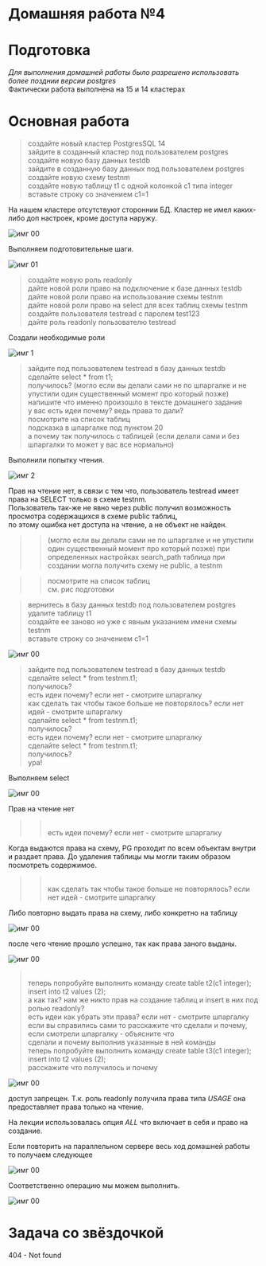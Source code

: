 # Домашняя работа №4

# Подготовка
*Для выполнения домашней работы было разрешено использовать более позднии версии postgres* <br>
Фактически работа выполнена на 15 и 14 кластерах


# Основная работа

> создайте новый кластер PostgresSQL 14 <br>
> зайдите в созданный кластер под пользователем postgres <br>
> создайте новую базу данных testdb <br>
> зайдите в созданную базу данных под пользователем postgres <br>
> создайте новую схему testnm <br>
> создайте новую таблицу t1 с одной колонкой c1 типа integer <br>
> вставьте строку со значением c1=1 <br>

На нашем кластере отсутствуют стороннии БД. Кластер не имел каких-либо доп настроек, кроме доступа наружу.

![имг 00](IMG/0_0.png "Подготовка")

Выполняем подготовительные шаги.

![имг 01](IMG/0_1.png "Подготовка")

> создайте новую роль readonly<br>
> дайте новой роли право на подключение к базе данных testdb<br>
> дайте новой роли право на использование схемы testnm<br>
> дайте новой роли право на select для всех таблиц схемы testnm<br>
> создайте пользователя testread с паролем test123<br>
> дайте роль readonly пользователю testread<br>

Создали необходимые роли

![имг 1](IMG/1.png "Подготовка")

> зайдите под пользователем testread в базу данных testdb<br>
> сделайте select * from t1;<br>
> получилось? (могло если вы делали сами не по шпаргалке и не упустили один существенный момент про который позже)<br>
> напишите что именно произошло в тексте домашнего задания<br>
> у вас есть идеи почему? ведь права то дали? <br>
> посмотрите на список таблиц<br>
> подсказка в шпаргалке под пунктом 20<br>
> а почему так получилось с таблицей (если делали сами и без шпаргалки то может у вас все нормально)<br>


Выполнили попытку чтения. 

![имг 2](IMG/2.png "Подготовка")

Прав на чтение нет, в связи с тем что, пользователь testread имеет права на SELECT только в схеме testnm.<br>
Пользователь так-же не явно через public получил возможность просмотра содержащихся в схеме public таблиц, <br>
по этому ошибка нет доступа на чтение, а не объект не найден.<br>


>> (могло если вы делали сами не по шпаргалке и не упустили один существенный момент про который позже) 
>> при определенных настройках search_path таблица при создании могла получить схему не public, а testnm 

>> посмотрите на список таблиц<br>
>> см. рис подготовки<br>

> вернитесь в базу данных testdb под пользователем postgres<br>
> удалите таблицу t1<br>
> создайте ее заново но уже с явным указанием имени схемы testnm<br>
> вставьте строку со значением c1=1<br>

![имг 00](IMG/3.png "Подготовка")

> зайдите под пользователем testread в базу данных testdb
> <br>сделайте select * from testnm.t1;
> <br>получилось?
> <br>есть идеи почему? если нет - смотрите шпаргалку
> <br>как сделать так чтобы такое больше не повторялось? если нет идей - смотрите шпаргалку
> <br>сделайте select * from testnm.t1;
> <br>получилось?
> <br>есть идеи почему? если нет - смотрите шпаргалку
> <br>сделайте select * from testnm.t1;
> <br>получилось?
> <br>ура!

Выполняем select

![имг 00](IMG/4.png "Подготовка")

Прав на чтение нет

>> <br>есть идеи почему? если нет - смотрите шпаргалку

Когда выдаются права на схему, PG проходит по всем объектам внутри и раздает права.
До удаления таблицы мы могли таким образом посмотреть содержимое.

>> <br>как сделать так чтобы такое больше не повторялось? если нет идей - смотрите шпаргалку

Либо повторно выдать права на схему, либо конкретно на таблицу

![имг 00](IMG/5.png "Подготовка")

после чего чтение прошло успешно, так как права заного выданы.

![имг 00](IMG/6.png "Подготовка")

> <br> теперь попробуйте выполнить команду create table t2(c1 integer); insert into t2 values (2);
> <br> а как так? нам же никто прав на создание таблиц и insert в них под ролью readonly?
> <br> есть идеи как убрать эти права? если нет - смотрите шпаргалку
> <br> если вы справились сами то расскажите что сделали и почему, если смотрели шпаргалку - объясните что 
  <br>   сделали и почему выполнив указанные в ней команды
> <br> теперь попробуйте выполнить команду create table t3(c1 integer); insert into t2 values (2);
> <br> расскажите что получилось и почему 

![имг 00](IMG/7.png "Подготовка")

доступ запрещен. Т.к. роль readonly получила права типа *USAGE* она предоставляет права только на чтение.

На лекции использовалась опция *ALL* что включает в себя и право на создание.

Если повторить на параллельном сервере весь ход домашней работы то получаем следующее

![имг 00](IMG/8.png "Подготовка")

Соответственно операцию мы можем выполнить.

![имг 00](IMG/9.png "Подготовка")



# Задача со звёздочкой
404 - Not found